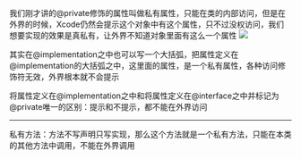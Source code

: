 我们刚才讲的@private修饰的属性叫做私有属性，只能在类的内部访问，但是在外界的时候，Xcode仍然会提示这个对象中有这个属性，只不过没权访问，我们想要实现的效果是真私有，让外界不知道对象里面有这么一个属性
![](https://tva1.sinaimg.cn/large/0081Kckwly1gly3q1ab8zj30cq059myg.jpg)

其实在@implementation之中也可以写一个大括弧，把属性定义在@implementation的大括弧之中，这里面的属性，是一个私有属性，各种访问修饰符无效，外界根本就不会提示

将属性定义在@implementation之中和将属性定义在@interface之中并标记为@private唯一的区别：提示和不提示，都不能在外界访问

- - - -

私有方法：方法不写声明只写实现，那么这个方法就是一个私有方法，只能在本类的其他方法中调用，不能在外界调用